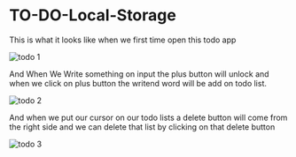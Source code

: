 # TO-DO-Local-Storage

This is what it looks like when we first time open this todo app


![todo 1](https://user-images.githubusercontent.com/83594945/125187416-6b10fa80-e1e4-11eb-915e-3a94b8d8b36e.png)





And When We Write something on input the plus button will unlock and when we click on plus button the writend word will be add on todo list.


![todo 2](https://user-images.githubusercontent.com/83594945/125187417-6cdabe00-e1e4-11eb-991c-bcefb637ebf2.png)





And when we put our cursor on our todo lists a delete button will come from the right side and we can delete that list by clicking on that delete button


![todo 3](https://user-images.githubusercontent.com/83594945/125187419-6e0beb00-e1e4-11eb-9fbf-e268c98c5c23.png)

